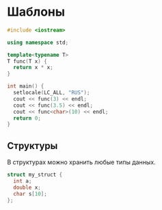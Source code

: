 # Шаблоны

```cpp
#include <iostream>

using namespace std;

template<typename T>
T func(T x) {
  return x * x;
}

int main() {
  setlocale(LC_ALL, "RUS");
  cout << func(3) << endl;
  cout << func(3.5) << endl;
  cout << func<char>(10) << endl;
  return 0;
}
```

## Структуры

В структурах можно хранить любые типы данных.

```cpp
struct my_struct {
  int a;
  double x;
  char s[10];
};
```
